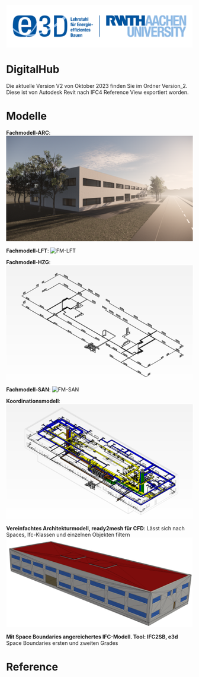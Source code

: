 ![RWTH Aachen University, E3D](./Resources/Images/E3D_Logo.png)

# DigitalHub
Die aktuelle Version V2 von Oktober 2023 finden Sie im Ordner Version_2. Diese ist von Autodesk Revit nach IFC4 Reference View exportiert worden. 



# Modelle

**Fachmodell-ARC**:
![FM-ARC](./Resources/Images/Architektur.png)

**Fachmodell-LFT**:
![FM-LFT](./Resources/Images/lüftung.PNG)

**Fachmodell-HZG**:
![FM-HZG](./Resources/Images/Heizung.PNG)

**Fachmodell-SAN**:
![FM-SAN](./Resources/Images/sanitär.PNG)

**Koordinationsmodell**:
![KM](./Resources/Images/koordination.PNG)

**Vereinfachtes Architekturmodell, ready2mesh für CFD**:
Lässt sich nach Spaces, Ifc-Klassen und einzelnen Objekten filtern
![FM-ARC-STL](./Resources/Images/stl.png)

**Mit Space Boundaries angereichertes IFC-Modell. Tool: IFC2SB, e3d**  
Space Boundaries ersten und zweiten Grades

# Reference
